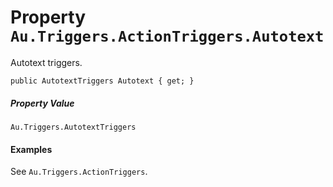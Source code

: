 # Property `Au.Triggers.ActionTriggers.Autotext`

Autotext triggers.

```
public AutotextTriggers Autotext { get; }
```

##### Property Value

`Au.Triggers.AutotextTriggers`

#### Examples

See `Au.Triggers.ActionTriggers`.